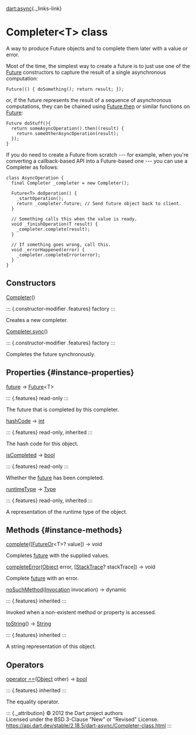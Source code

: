 [dart:async](../dart-async/dart-async-library){._links-link}

Completer\<T\> class
====================

A way to produce Future objects and to complete them later with a value
or error.

Most of the time, the simplest way to create a future is to just use one
of the [Future](future-class) constructors to capture the result of a
single asynchronous computation:

``` {.language-dart data-language="dart"}
Future(() { doSomething(); return result; });
```

or, if the future represents the result of a sequence of asynchronous
computations, they can be chained using [Future.then](future/then) or
similar functions on [Future](future-class):

``` {.language-dart data-language="dart"}
Future doStuff(){
  return someAsyncOperation().then((result) {
    return someOtherAsyncOperation(result);
  });
}
```

If you do need to create a Future from scratch --- for example, when
you\'re converting a callback-based API into a Future-based one --- you
can use a Completer as follows:

``` {.language-dart data-language="dart"}
class AsyncOperation {
  final Completer _completer = new Completer();

  Future<T> doOperation() {
    _startOperation();
    return _completer.future; // Send future object back to client.
  }

  // Something calls this when the value is ready.
  void _finishOperation(T result) {
    _completer.complete(result);
  }

  // If something goes wrong, call this.
  void _errorHappened(error) {
    _completer.completeError(error);
  }
}
```

Constructors
------------

[Completer](completer/completer)()

::: {.constructor-modifier .features}
factory
:::

Creates a new completer.

[Completer.sync](completer/completer.sync)()

::: {.constructor-modifier .features}
factory
:::

Completes the future synchronously.

Properties {#instance-properties}
----------

[future](completer/future) → [Future](future-class)\<T\>

::: {.features}
read-only
:::

The future that is completed by this completer.

[hashCode](../dart-core/object/hashcode) → [int](../dart-core/int-class)

::: {.features}
read-only, inherited
:::

The hash code for this object.

[isCompleted](completer/iscompleted) → [bool](../dart-core/bool-class)

::: {.features}
read-only
:::

Whether the [future](completer/future) has been completed.

[runtimeType](../dart-core/object/runtimetype) →
[Type](../dart-core/type-class)

::: {.features}
read-only, inherited
:::

A representation of the runtime type of the object.

Methods {#instance-methods}
-------

[complete](completer/complete)(\[[FutureOr](futureor-class)\<T\>?
value\]) → void

Completes [future](completer/future) with the supplied values.

[completeError](completer/completeerror)([Object](../dart-core/object-class)
error, \[[StackTrace](../dart-core/stacktrace-class)? stackTrace\]) →
void

Complete [future](completer/future) with an error.

[noSuchMethod](../dart-core/object/nosuchmethod)([Invocation](../dart-core/invocation-class)
invocation) → dynamic

::: {.features}
inherited
:::

Invoked when a non-existent method or property is accessed.

[toString](../dart-core/object/tostring)() →
[String](../dart-core/string-class)

::: {.features}
inherited
:::

A string representation of this object.

Operators
---------

[operator
==](../dart-core/object/operator_equals)([Object](../dart-core/object-class)
other) → [bool](../dart-core/bool-class)

::: {.features}
inherited
:::

The equality operator.

::: {._attribution}
© 2012 the Dart project authors\
Licensed under the BSD 3-Clause \"New\" or \"Revised\" License.\
<https://api.dart.dev/stable/2.18.5/dart-async/Completer-class.html>
:::
